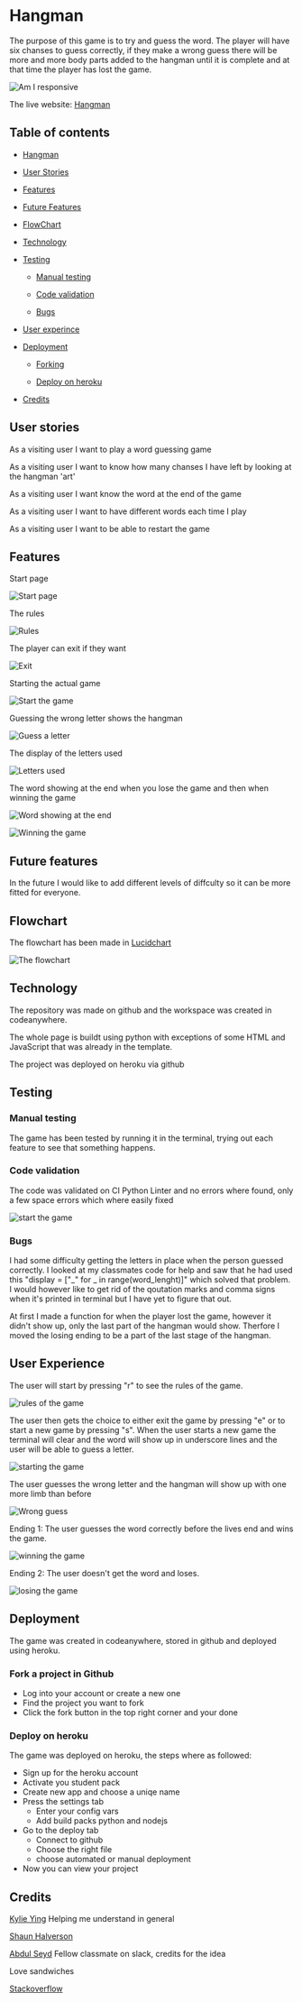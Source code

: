 # Hangman

The purpose of this game is to try and guess the word. The player will have six chanses to guess correctly, if they make a wrong guess there will be more and more body parts added to the hangman until it is complete and at that time the player has lost the game. 

![Am I responsive](screenshots/pp3_am_i_responsive.png)

The live website: [Hangman](https://guess-correct-word-7dc0d1b2b0d6.herokuapp.com/)

## Table of contents

- [Hangman](#hangman)

- [User Stories](#user-stories)

- [Features](#features)

- [Future Features](#future-features)

- [FlowChart](#flowchart)

- [Technology](#technology)

- [Testing](#testing)

    - [Manual testing](#manual-testing)

    - [Code validation](#code-validation)

    - [Bugs](#bugs)

- [User experince](#user-experience)

- [Deployment](#deployment)

    - [Forking](#fork-a-project-in-github)

    - [Deploy on heroku](#Deploy-on-heroku)
    
- [Credits](#credits)

## User stories

As a visiting user I want to play a word guessing game

As a visiting user I want to know how many chanses I have left by looking at the hangman 'art'

As a visiting user I want know the word at the end of the game

As a visiting user I want to have different words each time I play

As a visiting user I want to be able to restart the game

## Features

Start page

![Start page](screenshots/pp3_start.png)

The rules

![Rules](screenshots/pp3_rules.png)

The player can exit if they want

![Exit](screenshots/pp3_if_exit.png)

Starting the actual game

![Start the game](screenshots/pp3_start_game.png)

Guessing the wrong letter shows the hangman

![Guess a letter](screenshots/pp3_guess_a_letter.png)


The display of the letters used

![Letters used](screenshots/pp3_letters_used.png)

The word showing at the end when you lose the game and then when winning the game

![Word showing at the end](screenshots/pp3_word_shows_at_end.png)

![Winning the game](screenshots/correct_pp3.png)

## Future features

In the future I would like to add different levels of diffculty so it can be more fitted for everyone. 

## Flowchart

The flowchart has been made in [Lucidchart](https://www.lucidchart.com/pages/sv/landing?utm_source=bing&utm_medium=cpc&utm_campaign=_chart_sv_allcountries_mixed_search_brand_exact_&km_CPC_CampaignId=369459367&km_CPC_AdGroupID=1234751733984489&km_CPC_Keyword=lucidchart&km_CPC_MatchType=e&km_CPC_ExtensionID={extensionid}&km_CPC_Network=o&km_CPC_AdPosition=&km_CPC_Creative=&km_CPC_TargetID=kwd-77172125927078:loc-174&km_CPC_Country=153578&km_CPC_Device=c&km_CPC_placement=&km_CPC_target=&mkt_query=lucidchart&msclkid=fe6f3579a30b1b9d6b5350edad8f1942)

![The flowchart](screenshots/Flowchart_pp3.png)

## Technology

The repository was made on github and the workspace was created in codeanywhere.

The whole page is buildt using python with exceptions of some HTML and JavaScript that was already in the template.

The project was deployed on heroku via github

## Testing

   ### Manual testing

   The game has been tested by running it in the terminal, trying out each feature to see that something happens.

   ### Code validation

   The code was validated on CI Python Linter and no errors where found, only a few space errors which where easily fixed
    
   ![start the game](screenshots/pp3_validation.png)

   ### Bugs

   I had some difficulty getting the letters in place when the person guessed correctly. I looked at my classmates code for help and saw that he had used this "display = ["_" for _ in range(word_lenght)]" which solved that problem. I would however like to get rid of the qoutation marks and comma signs when it's printed in terminal but I have yet to figure that out.

   At first I made a function for when the player lost the game, however it didn't show up, only the last part of the hangman would show. Therfore I moved the losing ending to be a part of the last stage of the hangman.

## User Experience

The user will start by pressing "r" to see the rules of the game.

![rules of the game](screenshots/pp3_rules.png)

The user then gets the choice to either exit the game by pressing "e" or to start a new game by pressing "s". When the user starts a new game the terminal will clear and the word will show up in underscore lines and the user will be able to guess a letter.

![starting the game](screenshots/pp3_start_game.png)

The user guesses the wrong letter and the hangman will show up with one more limb than before

![Wrong guess](screenshots/wrong_guess_pp3.png)

Ending 1: The user guesses the word correctly before the lives end and wins the game.

![winning the game](screenshots/won_pp3.png)

Ending 2: The user doesn't get the word and loses.

![losing the game](screenshots/pp3_lost_game.png)

## Deployment

The game was created in codeanywhere, stored in github and deployed using heroku.

### Fork a project in Github

 * Log into your account or create a new one
 * Find the project you want to fork
 * Click the fork button in the top right corner and your done

### Deploy on heroku

The game was deployed on heroku, the steps where as followed:

 * Sign up for the heroku account
 * Activate you student pack
 * Create new app and choose a uniqe name
 * Press the settings tab
    * Enter your config vars
    * Add  build packs python and nodejs
* Go to the deploy tab
    * Connect to github
    * Choose the right file
    * choose automated or manual deployment
* Now you can view your project

## Credits

[Kylie Ying](https://www.youtube.com/watch?v=cJJTnI22IF8) Helping me understand in general

[Shaun Halverson](https://www.youtube.com/watch?v=pFvSb7cb_Us)

[Abdul Seyd](https://github.com/AbdulSyed05) Fellow classmate on slack, credits for the idea

Love sandwiches 

[Stackoverflow](https://stackoverflow.com/questions/2084508/clear-terminal-in-python)